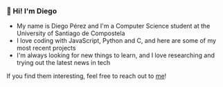 ### 👋 Hi! I'm Diego
* My name is Diego Pérez and I'm a Computer Science student at the University of Santiago de Compostela
* I love coding with JavaScript, Python and C, and here are some of my most recent projects
* I'm always looking for new things to learn, and I love researching and trying out the latest news in tech

If you find them interesting, feel free to reach out to [me](linkedin.com/in/diego-perez-alvarez)!
